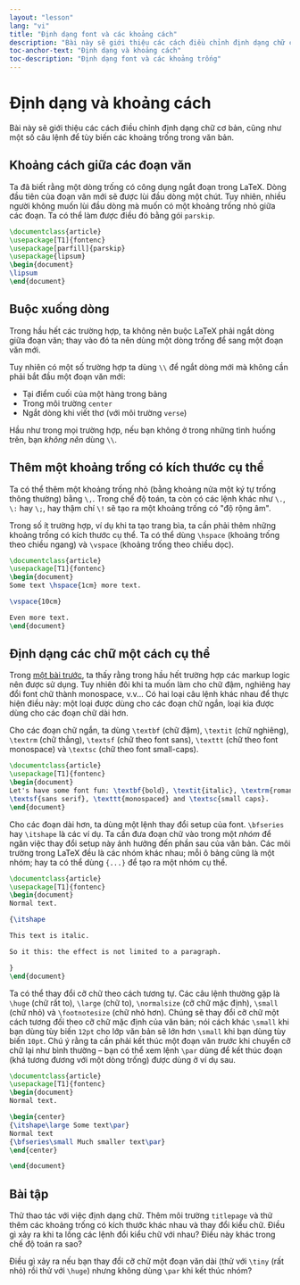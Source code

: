 ```yaml
---
layout: "lesson"
lang: "vi"
title: "Định dạng font và các khoảng cách"
description: "Bài này sẽ giới thiệu các cách điều chỉnh định dạng chữ cơ bản, cũng như một số câu lệnh để tùy biến các khoảng trống trong văn bản."
toc-anchor-text: "Định dạng và khoảng cách"
toc-description: "Định dạng font và các khoảng trống"
---
```


# Định dạng và khoảng cách

<span class="summary">Bài này sẽ giới thiệu các cách điều chỉnh định dạng chữ cơ
bản, cũng như một số câu lệnh để tùy biến các khoảng trống trong văn bản.</span>

## Khoảng cách giữa các đoạn văn

Ta đã biết rằng một dòng trống có công dụng ngắt đoạn trong LaTeX. Dòng đầu tiên
của đoạn văn mới sẽ được lùi đầu dòng một chút. Tuy nhiên, nhiều người không
muốn lùi đầu dòng mà muốn có một khoảng trống nhỏ giữa các đoạn. Ta có thể làm
được điều đó bằng gói `parskip`.

```latex
\documentclass{article}
\usepackage[T1]{fontenc}
\usepackage[parfill]{parskip}
\usepackage{lipsum}
\begin{document}
\lipsum
\end{document}
```

## Buộc xuống dòng

Trong hầu hết các trường hợp, ta không nên buộc LaTeX phải ngắt dòng giữa đoạn
văn; thay vào đó ta nên dùng một dòng trống để sang một đoạn văn mới.

Tuy nhiên có một số trường hợp ta dùng `\\` để ngắt dòng mới mà không cần phải
bắt đầu một đoạn văn mới:

- Tại điểm cuối của một hàng trong bảng
- Trong môi trường `center`
- Ngắt dòng khi viết thơ (với môi trường `verse`)

Hầu như trong mọi trường hợp, nếu bạn không ở trong những tình huống trên, bạn
_không nên_ dùng `\\`.

## Thêm một khoảng trống có kích thước cụ thể

Ta có thể thêm một khoảng trống nhỏ (bằng khoảng nửa một ký tự trống thông
thường) bằng `\,`. Trong chế độ toán, ta còn có các lệnh khác như `\.`, `\:` hay
`\;`, hay thậm chí `\!` sẽ tạo ra một khoảng trống có "độ rộng âm".

Trong số ít trường hợp, ví dụ khi ta tạo trang bìa, ta cần phải thêm những
khoảng trống có kích thước cụ thể. Ta có thể dùng `\hspace` (khoảng trống theo
chiều ngang) và `\vspace` (khoảng trống theo chiều dọc).

```latex
\documentclass{article}
\usepackage[T1]{fontenc}
\begin{document}
Some text \hspace{1cm} more text.

\vspace{10cm}

Even more text.
\end{document}
```

## Định dạng các chữ một cách cụ thể

Trong [một bài trước](lesson-03), ta thấy rằng trong hầu hết trường hợp các
markup logic nên được sử dụng. Tuy nhiên đôi khi ta muốn làm cho chữ đậm,
nghiêng hay đổi font chữ thành monospace, v.v... Có hai loại câu lệnh khác nhau
để thực hiện điều này: một loại được dùng cho các đoạn chữ ngắn, loại kia được
dùng cho các đoạn chữ dài hơn.

Cho các đoạn chữ ngắn, ta dùng `\textbf` (chữ đậm), `\textit` (chữ nghiêng),
`\textrm` (chữ thẳng), `\textsf` (chữ theo font sans), `\texttt` (chữ theo font
monospace) và `\textsc` (chữ theo font small-caps).

```latex
\documentclass{article}
\usepackage[T1]{fontenc}
\begin{document}
Let's have some font fun: \textbf{bold}, \textit{italic}, \textrm{roman},
\textsf{sans serif}, \texttt{monospaced} and \textsc{small caps}.
\end{document}
```

Cho các đoạn dài hơn, ta dùng một lệnh thay đổi setup của font. `\bfseries` hay
`\itshape` là các ví dụ. Ta cần đưa đoạn chữ vào trong một _nhóm_ để ngăn việc
thay đổi setup này ảnh hưởng đến phần sau của văn bản. Các môi trường trong
LaTeX đều là các nhóm khác nhau; mỗi ô bảng cũng là một nhóm; hay ta có thể dùng
`{...}` để tạo ra một nhóm cụ thể.

```latex
\documentclass{article}
\usepackage[T1]{fontenc}
\begin{document}
Normal text.

{\itshape

This text is italic.

So it this: the effect is not limited to a paragraph.

}
\end{document}
```

Ta có thể thay đổi cỡ chữ theo cách tương tự. Các câu lệnh thường gặp là
`\huge` (chữ rất to), `\large` (chữ to), `\normalsize` (cỡ chữ mặc định),
`\small` (chữ nhỏ) và `\footnotesize` (chữ nhỏ hơn). Chúng sẽ thay đổi cỡ chữ
một cách tương đối theo cỡ chữ mặc định của văn bản; nói cách khác `\small` khi
bạn dùng tùy biến `12pt` cho lớp văn bản sẽ lớn hơn `\small` khi bạn dùng tùy
biến `10pt`. Chú ý rằng ta cần phải kết thúc một đoạn văn _trước_ khi chuyển
cỡ chữ lại như bình thường &ndash; bạn có thể xem lệnh `\par` dùng để kết thúc
đoạn (khá tương đương với một dòng trống) được dùng ở ví dụ sau.

```latex
\documentclass{article}
\usepackage[T1]{fontenc}
\begin{document}
Normal text.

\begin{center}
{\itshape\large Some text\par}
Normal text
{\bfseries\small Much smaller text\par}
\end{center}

\end{document}
```

## Bài tập

Thử thao tác với việc định dạng chữ. Thêm môi trường `titlepage` và thử thêm
các khoảng trống có kích thước khác nhau và thay đổi kiểu chữ. Điều gì xảy ra
khi ta lồng các lệnh đổi kiểu chữ với nhau? Điều này khác trong chế độ toán ra
sao?

Điều gì xảy ra nếu bạn thay đổi cỡ chữ một đoạn văn dài (thử với `\tiny` (rất
nhỏ) rồi thử với `\huge`) nhưng không dùng `\par` khi kết thúc nhóm?
